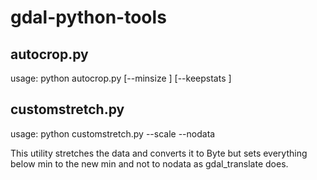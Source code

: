# gdal-python-tools

## autocrop.py

usage: python autocrop.py <infile> <outfile> [--minsize <minimum number of samples per patch>] [--keepstats <copy statistics of source file to segments>]

## customstretch.py

usage: python customstretch.py <infile> <outfile> --scale <min> <max> <newmin> <newmax> --nodata <newnodata>

This utility stretches the data and converts it to Byte but sets everything below min to the new min and not to nodata as gdal_translate does.

